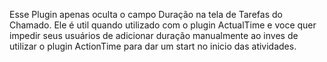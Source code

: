Esse Plugin apenas oculta o campo Duração na tela de Tarefas do Chamado. 
Ele é util quando utilizado com o plugin ActualTime e voce quer impedir seus usuários de adicionar duração manualmente ao inves de utilizar o plugin ActionTime para dar um start no inicio das atividades. 
